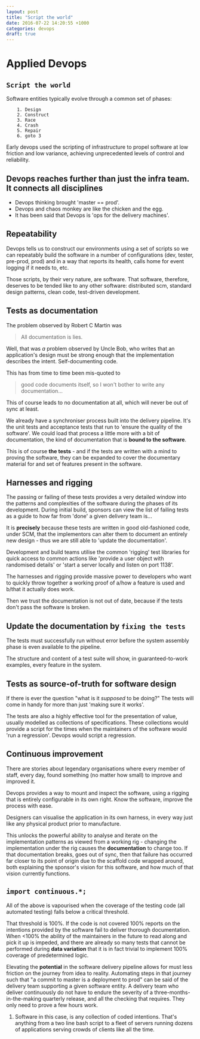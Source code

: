 ```yaml
---
layout: post
title: "Script the world"
date: 2016-07-22 14:20:55 +1000
categories: devops
draft: true
---
```


# Applied Devops

## `Script the world`

Software entities typically evolve through a common set of phases:

```
    1. Design
    2. Construct
    3. Race
    4. Crash
    5. Repair
    6. goto 3
```

Early devops used the scripting of infrastructure to propel software at low friction and low variance,
achieving unprecedented levels of control and reliability.

## Devops reaches further than just the infra team. It connects all disciplines

-   Devops thinking brought 'master == prod'.
-   Devops and chaos monkey are like the chicken and the egg.
-   It has been said that Devops is 'ops for the delivery machines'.

## Repeatability

Devops tells us to construct our environments using a set of scripts so we can repeatably build
the software in a number of configurations (dev, tester, pre-prod, prod) and in a way
that reports its health, calls home for event logging if it needs to, etc.

Those scripts, by their very nature, are software. That software, therefore, deserves to be tended
like to any other software: distributed scm, standard design patterns, clean code, test-driven development.

## Tests as documentation

The problem observed by Robert C Martin was

> All documentation is lies.

Well, that was _a_ problem observed by Uncle Bob, who writes that an application's design must be strong
enough that the implementation describes the intent. Self-documenting code.

This has from time to time been mis-quoted to

> good code documents itself, so I won't bother to write any documentation...

This of course leads to no documentation at all, which will never be out of sync at least.

We already have a synchroniser process built into the delivery pipeline. It's the unit tests and acceptance tests
that run to 'ensure the quality of the software'. We could load that process a little more
with a bit of documentation, the kind of documentation that is **bound to the software**.

This is of course **the tests** - and if the tests are written with a mind to proving the software,
they can be expanded to cover the documentary material for and set of features present in the software.

## Harnesses and rigging

The passing or failing of these tests provides a very detailed window into the patterns and complexities of
the software during the phases of its development. During initial build, sponsors can view the list of
failing tests as a guide to how far from 'done' a given delivery team is...

It is **precisely** because these tests are written in good old-fashioned code, under SCM, that the implementors
can alter them to document an entirely new design - thus we are still able to 'update the documentation'.

Development and build teams utilise the common 'rigging' test libraries for quick access to common actions
like 'provide a user object with randomised details' or 'start a server locally and listen on port 1138'.

The harnesses and rigging provide massive power to developers who want to quickly throw together a working
proof of a/how a feature is used and b/that it actually does work.

Then we trust the documentation is not out of date, because if the tests don't pass the software is broken.

## Update the documentation by `fixing the tests`

The tests must successfully run without error before the system assembly phase is even available to the pipeline.

The structure and content of a test suite will show, in guaranteed-to-work examples, every feature in
the system.

## Tests as source-of-truth for software design

If there is ever the question "what is it _supposed_ to be doing?" The tests will come in handy for
more than just 'making sure it works'.

The tests are also a highly effective tool for the presentation of value, usually modelled as collections of
specifications. These collections would provide a script for the times when the maintainers of the software
would 'run a regression'. Devops would script a regression.

## Continuous improvement

There are stories about legendary organisations where every member of staff, every day,
found something (no matter how small) to improve and improved it.

Devops provides a way to mount and inspect the software, using a rigging that is entirely
configurable in its own right. Know the software, improve the process with ease.

Designers can visualise the application in its own harness, in every way just like any physical product
prior to manufacture.

This unlocks the powerful ability to analyse and iterate on the implementation patterns
as viewed from a working rig - changing the implementation under the rig causes the **documentation** to
change too. If that documentation breaks, goes out of sync, then that failure has occurred far closer
to its point of origin due to the scaffold code wrapped around, both explaining the sponsor's vision for
this software, and how much of that vision currently functions.

## `import continuous.*;`

All of the above is vapourised when the coverage of the testing code (all automated testing) falls below a
critical threshold.

That threshold is 100%. If the code is not covered 100% reports on the intentions provided by the
software fail to deliver thorough documentation. When <100% the ability of the maintainers in the future
to read along and pick it up is impeded, and there are already so many tests that cannot be performed during
**data variation** that it is in fact trivial to implement 100% coverage of predetermined logic.

Elevating the **potential** in the software delivery pipeline allows for must less friction on the journey
from idea to reality. Automating steps in that journey such that "a commit to master is a deployment to prod"
can be said of the delivery team supporting a given software entity. A delivery team who deliver continuously
do not have to endure the severity of a three-months-in-the-making quarterly release, and all the checking that
requires. They only need to prove a few hours work.

1. Software in this case, is any collection of coded intentions. That's anything from a two line bash script
   to a fleet of servers running dozens of applications serving crowds of clients like all the time.

